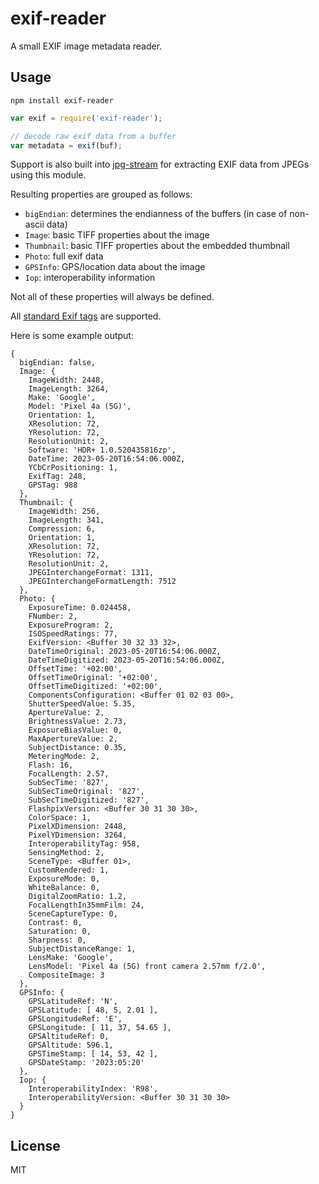 # exif-reader

A small EXIF image metadata reader.

## Usage

    npm install exif-reader


```javascript
var exif = require('exif-reader');

// decode raw exif data from a buffer
var metadata = exif(buf);
```

Support is also built into [jpg-stream](https://github.com/devongovett/jpg-stream) for extracting EXIF data from JPEGs using this module.

Resulting properties are grouped as follows:

* `bigEndian`: determines the endianness of the buffers (in case of non-ascii data)
* `Image`: basic TIFF properties about the image
* `Thumbnail`: basic TIFF properties about the embedded thumbnail
* `Photo`: full exif data
* `GPSInfo`: GPS/location data about the image
* `Iop`: interoperability information

Not all of these properties will always be defined.

All [standard Exif tags](https://exiv2.org/tags.html) are supported.

Here is some example output:

```
{
  bigEndian: false,
  Image: {
    ImageWidth: 2448,
    ImageLength: 3264,
    Make: 'Google',
    Model: 'Pixel 4a (5G)',
    Orientation: 1,
    XResolution: 72,
    YResolution: 72,
    ResolutionUnit: 2,
    Software: 'HDR+ 1.0.520435816zp',
    DateTime: 2023-05-20T16:54:06.000Z,
    YCbCrPositioning: 1,
    ExifTag: 248,
    GPSTag: 988
  },
  Thumbnail: {
    ImageWidth: 256,
    ImageLength: 341,
    Compression: 6,
    Orientation: 1,
    XResolution: 72,
    YResolution: 72,
    ResolutionUnit: 2,
    JPEGInterchangeFormat: 1311,
    JPEGInterchangeFormatLength: 7512
  },
  Photo: {
    ExposureTime: 0.024458,
    FNumber: 2,
    ExposureProgram: 2,
    ISOSpeedRatings: 77,
    ExifVersion: <Buffer 30 32 33 32>,
    DateTimeOriginal: 2023-05-20T16:54:06.000Z,
    DateTimeDigitized: 2023-05-20T16:54:06.000Z,
    OffsetTime: '+02:00',
    OffsetTimeOriginal: '+02:00',
    OffsetTimeDigitized: '+02:00',
    ComponentsConfiguration: <Buffer 01 02 03 00>,
    ShutterSpeedValue: 5.35,
    ApertureValue: 2,
    BrightnessValue: 2.73,
    ExposureBiasValue: 0,
    MaxApertureValue: 2,
    SubjectDistance: 0.35,
    MeteringMode: 2,
    Flash: 16,
    FocalLength: 2.57,
    SubSecTime: '827',
    SubSecTimeOriginal: '827',
    SubSecTimeDigitized: '827',
    FlashpixVersion: <Buffer 30 31 30 30>,
    ColorSpace: 1,
    PixelXDimension: 2448,
    PixelYDimension: 3264,
    InteroperabilityTag: 958,
    SensingMethod: 2,
    SceneType: <Buffer 01>,
    CustomRendered: 1,
    ExposureMode: 0,
    WhiteBalance: 0,
    DigitalZoomRatio: 1.2,
    FocalLengthIn35mmFilm: 24,
    SceneCaptureType: 0,
    Contrast: 0,
    Saturation: 0,
    Sharpness: 0,
    SubjectDistanceRange: 1,
    LensMake: 'Google',
    LensModel: 'Pixel 4a (5G) front camera 2.57mm f/2.0',
    CompositeImage: 3
  },
  GPSInfo: {
    GPSLatitudeRef: 'N',
    GPSLatitude: [ 48, 5, 2.01 ],
    GPSLongitudeRef: 'E',
    GPSLongitude: [ 11, 37, 54.65 ],
    GPSAltitudeRef: 0,
    GPSAltitude: 596.1,
    GPSTimeStamp: [ 14, 53, 42 ],
    GPSDateStamp: '2023:05:20'
  },
  Iop: {
    InteroperabilityIndex: 'R98',
    InteroperabilityVersion: <Buffer 30 31 30 30>
  }
}
```

## License

MIT

